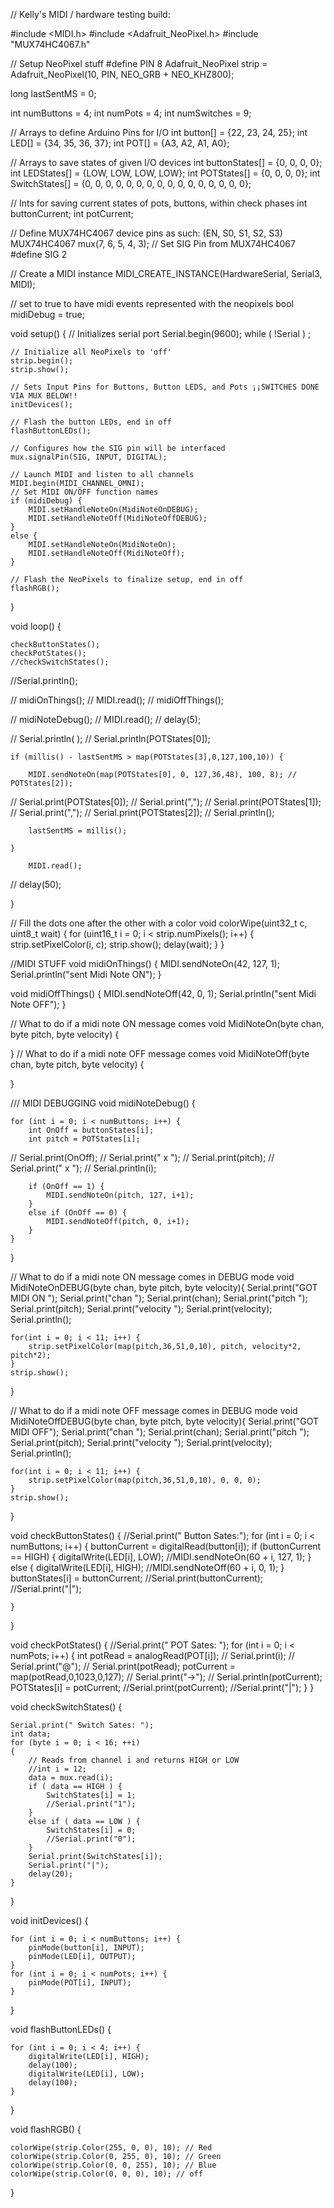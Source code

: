 







// Kelly's MIDI / hardware testing build:


#include <MIDI.h>
#include <Adafruit_NeoPixel.h>
#include "MUX74HC4067.h"

// Setup NeoPixel stuff
#define PIN 8
Adafruit_NeoPixel strip = Adafruit_NeoPixel(10, PIN, NEO_GRB + NEO_KHZ800);

long lastSentMS = 0;

int numButtons = 4;
int numPots = 4;
int numSwitches = 9;

// Arrays to define Arduino Pins for I/O
int button[] = {22, 23, 24, 25};
int LED[] = {34, 35, 36, 37};
int POT[] = {A3, A2, A1, A0};

// Arrays to save states of given I/O devices
int buttonStates[] = {0, 0, 0, 0};
int LEDStates[] = {LOW, LOW, LOW, LOW};
int POTStates[] = {0, 0, 0, 0};
int SwitchStates[] = {0, 0, 0, 0, 0, 0, 0, 0, 0, 0, 0, 0, 0, 0, 0, 0};

// Ints for saving current states of pots, buttons, within check phases
int buttonCurrent;
int potCurrent;

// Define MUX74HC4067 device pins as such: (EN, S0, S1, S2, S3)
MUX74HC4067 mux(7, 6, 5, 4, 3);
// Set SIG Pin from MUX74HC4067
#define SIG 2

// Create a MIDI instance
MIDI_CREATE_INSTANCE(HardwareSerial, Serial3, MIDI);

// set to true to have midi events represented with the neopixels
bool midiDebug = true;

void setup() {
	// Initializes serial port
	Serial.begin(9600);
	while ( !Serial ) ;

	// Initialize all NeoPixels to 'off'
	strip.begin();
	strip.show();

	// Sets Input Pins for Buttons, Button LEDS, and Pots ¡¡SWITCHES DONE VIA MUX BELOW!!
	initDevices();

	// Flash the button LEDs, end in off
	flashButtonLEDs();

	// Configures how the SIG pin will be interfaced
	mux.signalPin(SIG, INPUT, DIGITAL);

	// Launch MIDI and listen to all channels
	MIDI.begin(MIDI_CHANNEL_OMNI);
	// Set MIDI ON/OFF function names
	if (midiDebug) {
		MIDI.setHandleNoteOn(MidiNoteOnDEBUG);
		MIDI.setHandleNoteOff(MidiNoteOffDEBUG);
	}
	else {
		MIDI.setHandleNoteOn(MidiNoteOn);
		MIDI.setHandleNoteOff(MidiNoteOff);
	}

	// Flash the NeoPixels to finalize setup, end in off
	flashRGB();
}

void loop() {

	checkButtonStates();
	checkPotStates();
	//checkSwitchStates();
//Serial.println();

//  midiOnThings();
//  MIDI.read();
//  midiOffThings();

//  midiNoteDebug();
//  MIDI.read();
//  delay(5);

//  Serial.println( );
	// Serial.println(POTStates[0]);

	if (millis() - lastSentMS > map(POTStates[3],0,127,100,10)) {

		MIDI.sendNoteOn(map(POTStates[0], 0, 127,36,48), 100, 8); // POTStates[2]);

//    Serial.print(POTStates[0]);
//    Serial.print(",");
//    Serial.print(POTStates[1]);
//    Serial.print(",");
//    Serial.print(POTStates[2]);
//    Serial.println();

		lastSentMS = millis();

	}

		MIDI.read();


//  delay(50);

}

// Fill the dots one after the other with a color
void colorWipe(uint32_t c, uint8_t wait) {
	for (uint16_t i = 0; i < strip.numPixels(); i++) {
		strip.setPixelColor(i, c);
		strip.show();
		delay(wait);
	}
}

//MIDI STUFF
void midiOnThings() {
	MIDI.sendNoteOn(42, 127, 1);
	Serial.println("sent Midi Note ON");
}

void midiOffThings() {
	MIDI.sendNoteOff(42, 0, 1);
	Serial.println("sent Midi Note OFF");
}


// What to do if a midi note ON message comes
void MidiNoteOn(byte chan, byte pitch, byte velocity) {

}
// What to do if a midi note OFF message comes
void MidiNoteOff(byte chan, byte pitch, byte velocity) {

}


/// MIDI DEBUGGING
void midiNoteDebug() {

	for (int i = 0; i < numButtons; i++) {
		int OnOff = buttonStates[i];
		int pitch = POTStates[i];
//    Serial.print(OnOff);
//    Serial.print(" x ");
//    Serial.print(pitch);
//    Serial.print(" x ");
//    Serial.println(i);

		if (OnOff == 1) {
			MIDI.sendNoteOn(pitch, 127, i+1);
		}
		else if (OnOff == 0) {
			MIDI.sendNoteOff(pitch, 0, i+1);
		}
	}

}

// What to do if a midi note ON message comes in DEBUG mode
void MidiNoteOnDEBUG(byte chan, byte pitch, byte velocity){
	Serial.print("GOT MIDI ON ");
	Serial.print("chan ");
	Serial.print(chan);
	Serial.print("pitch ");
	Serial.print(pitch);
	Serial.print("velocity ");
	Serial.print(velocity);
	Serial.println();

	for(int i = 0; i < 11; i++) {
		strip.setPixelColor(map(pitch,36,51,0,10), pitch, velocity*2, pitch*2);
	}
	strip.show();



}

// What to do if a midi note OFF message comes in DEBUG mode
void MidiNoteOffDEBUG(byte chan, byte pitch, byte velocity){
	Serial.print("GOT MIDI OFF");
	Serial.print("chan ");
	Serial.print(chan);
	Serial.print("pitch ");
	Serial.print(pitch);
	Serial.print("velocity ");
	Serial.print(velocity);
	Serial.println();

	for(int i = 0; i < 11; i++) {
		strip.setPixelColor(map(pitch,36,51,0,10), 0, 0, 0);
	}
	strip.show();
}

void checkButtonStates() {
	//Serial.print(" Button Sates:");
	for (int i = 0; i < numButtons; i++) {
		buttonCurrent = digitalRead(button[i]);
		if (buttonCurrent == HIGH) {
			digitalWrite(LED[i], LOW);
			//MIDI.sendNoteOn(60 + i, 127, 1);
		}
		else {
			digitalWrite(LED[i], HIGH);
			//MIDI.sendNoteOff(60 + i, 0, 1);
		}
		buttonStates[i] = buttonCurrent;
		//Serial.print(buttonCurrent);
		//Serial.print("|");

	}
}

void checkPotStates() {
	//Serial.print(" POT Sates: ");
	for (int i = 0; i < numPots; i++) {
		int potRead = analogRead(POT[i]);
//    Serial.print(i);
//    Serial.print("@");
//    Serial.print(potRead);
		potCurrent = map(potRead,0,1023,0,127);
//    Serial.print("->");
//    Serial.println(potCurrent);
		POTStates[i] = potCurrent;
		//Serial.print(potCurrent);
		//Serial.print("|");
	}
}

void checkSwitchStates() {

	Serial.print(" Switch Sates: ");
	int data;
	for (byte i = 0; i < 16; ++i)
	{
		// Reads from channel i and returns HIGH or LOW
		//int i = 12;
		data = mux.read(i);
		if ( data == HIGH ) {
			SwitchStates[i] = 1;
			//Serial.print("1");
		}
		else if ( data == LOW ) {
			SwitchStates[i] = 0;
			//Serial.print("0");
		}
		Serial.print(SwitchStates[i]);
		Serial.print("|");
		delay(20);
	}

}

void initDevices() {

	for (int i = 0; i < numButtons; i++) {
		pinMode(button[i], INPUT);
		pinMode(LED[i], OUTPUT);
	}
	for (int i = 0; i < numPots; i++) {
		pinMode(POT[i], INPUT);
	}

}

void flashButtonLEDs() {

	for (int i = 0; i < 4; i++) {
		digitalWrite(LED[i], HIGH);
		delay(100);
		digitalWrite(LED[i], LOW);
		delay(100);
	}

}

void flashRGB() {

	colorWipe(strip.Color(255, 0, 0), 10); // Red
	colorWipe(strip.Color(0, 255, 0), 10); // Green
	colorWipe(strip.Color(0, 0, 255), 10); // Blue
	colorWipe(strip.Color(0, 0, 0), 10); // off

}
